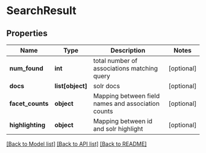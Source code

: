 # SearchResult

## Properties
Name | Type | Description | Notes
------------ | ------------- | ------------- | -------------
**num_found** | **int** | total number of associations matching query | [optional] 
**docs** | **list[object]** | solr docs | [optional] 
**facet_counts** | **object** | Mapping between field names and association counts | [optional] 
**highlighting** | **object** | Mapping between id and solr highlight | [optional] 

[[Back to Model list]](../README.md#documentation-for-models) [[Back to API list]](../README.md#documentation-for-api-endpoints) [[Back to README]](../README.md)

